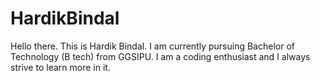 # HardikBindal
Hello there. This is Hardik Bindal. I am currently pursuing Bachelor of Technology (B tech) from GGSIPU. I am a coding enthusiast and I always strive to learn more in it.
